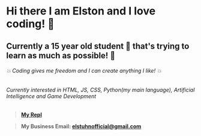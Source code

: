 # Hi there I am Elston and I love coding! 👋
## Currently a 15 year old student :school: that's trying to learn as much as possible! :pencil:
###### :boom: Coding gives me freedom and I can create anything I like! :boom:
###### Currently interested in HTML, JS, CSS, Python(my main language), Artificial Intelligence and Game Development

> **[My Repl](https://repl.it/@elston1703)**

> **My Business Email: elstuhnofficial@gmail.com**
